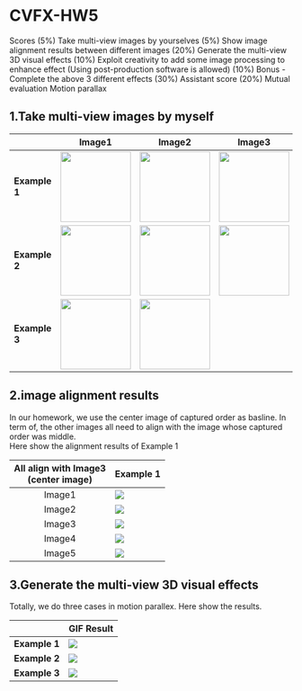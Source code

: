 # CVFX-HW5
Scores
(5%) Take multi-view images by yourselves
(5%) Show image alignment results between different images
(20%) Generate the multi-view 3D visual effects
(10%) Exploit creativity to add some image processing to enhance effect (Using post-production software is allowed)
(10%) Bonus - Complete the above 3 different effects
(30%) Assistant score
(20%) Mutual evaluation
Motion parallax
## 1.Take multi-view images by myself
|              |Image1|Image2|Image3|Image4|Image5|
|--------------|------|------|------|------|------|
|**Example 1**|<img width="125" height="125" src='src/tt1.jpg'>|<img width="125" height="125" src='src/tt2.jpg'>|<img width="125" height="125" src='src/tt3.jpg'>|<img width="125" height="125" src='src/tt4.jpg'>|<img width="125" height="125" src='src/tt5.jpg'>
|**Example 2**|<img width="125" height="125" src='src/gg1.jpg'>|<img width="125" height="125" src='src/gg2.jpg'>|<img width="125" height="125" src='src/gg3.jpg'>|<img width="125" height="125" src='src/gg4.jpg'>|
|**Example 3**|<img width="125" height="125" src='src/IMG_0065.JPG'>|<img width="125" height="125" src='src/IMG_0066.JPG'>|

## 2.image alignment results
In our homework, we use the center image of captured order as basline. In term of, the other images all need to align with the image whose captured order was middle. <br>
Here show the alignment results of Example 1 

|All align with Image3<br>(center image)|**Example 1**|
|:-------------------:|-------------|
|Image1|<img src='matching_fig/matching1.jpg'>|
|Image2|<img src='matching_fig/matching2.jpg'>|
|Image3|<img src='matching_fig/matching3.jpg'>|
|Image4|<img src='matching_fig/matching4.jpg'>|
|Image5|<img src='matching_fig/matching5.jpg'>|

## 3.Generate the multi-view 3D visual effects
Totally, we do three cases in motion parallex. Here show the results.

|             |**GIF Result**|
|:-----------:|--------------|
|**Example 1**|<img src='ttt.gif'>|
|**Example 2**|<img src='ggg.gif'>|
|**Example 3**|<img src='aaa.gif'>|
